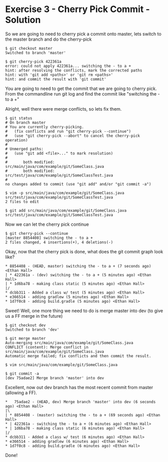 # Exercise 3 - Cherry Pick Commit - Solution

So we are going to need to cherry pick a commit onto master, lets switch to the master branch and do the cherry-pick
```
$ git checkout master
Switched to branch 'master'

$ git cherry-pick 422361a
error: could not apply 422361a... switching the - to a +
hint: after resolving the conflicts, mark the corrected paths
hint: with 'git add <paths>' or 'git rm <paths>'
hint: and commit the result with 'git commit'
```
You are going to need to get the commit that we are going to cherry pick. From the commandline run git log and find the commit like "switching the - to a +"

Alright, well there were merge conflicts, so lets fix them.
```
$ git status
# On branch master
# You are currently cherry-picking.
#   (fix conflicts and run "git cherry-pick --continue")
#   (use "git cherry-pick --abort" to cancel the cherry-pick operation)
#
# Unmerged paths:
#   (use "git add <file>..." to mark resolution)
#
#       both modified:      src/main/java/com/example/git/SomeClass.java
#       both modified:      src/test/java/com/example/git/SomeClassTest.java
#
no changes added to commit (use "git add" and/or "git commit -a")

$ vim -p src/main/java/com/example/git/SomeClass.java src/test/java/com/example/git/SomeClassTest.java
2 files to edit

$ git add src/main/java/com/example/git/SomeClass.java src/test/java/com/example/git/SomeClassTest.java
```
Now we can let the cherry pick continue

```
$ git cherry-pick --continue
[master 8854408] switching the - to a +
2 files changed, 4 insertions(+), 4 deletions(-)
```

Okay, now that the cherry pick is done, what does the git commit graph look like?
```
* 8854408 - (HEAD, master) switching the - to a + (7 seconds ago) <Ethan Hall>
| * 422361a - (dev) switching the - to a + (5 minutes ago) <Ethan Hall>
| * 1d6ba78 - making class static (5 minutes ago) <Ethan Hall>
|/
* dcbb311 - Added a class w/ test (5 minutes ago) <Ethan Hall>
* e366514 - adding gradlew (5 minutes ago) <Ethan Hall>
* 1d7f0c8 - adding build.gradle (5 minutes ago) <Ethan Hall>
```
Sweet! Well, one more thing we need to do is merge master into dev (to give us a FF merge in the future)

```
$ git checkout dev
Switched to branch 'dev'
 
$ git merge master
Auto-merging src/main/java/com/example/git/SomeClass.java
CONFLICT (content): Merge conflict in src/main/java/com/example/git/SomeClass.java
Automatic merge failed; fix conflicts and then commit the result.
 
$ vim src/main/java/com/example/git/SomeClass.java
 
$ git commit -a
[dev 75adae2] Merge branch 'master' into dev
```

Excellent, now out dev branch has the most recent commit from master (allowing a FF).
```
*   75adae2 - (HEAD, dev) Merge branch 'master' into dev (6 seconds ago) <Ethan Hall>
|\
| * 8854408 - (master) switching the - to a + (69 seconds ago) <Ethan Hall>
* | 422361a - switching the - to a + (6 minutes ago) <Ethan Hall>
* | 1d6ba78 - making class static (6 minutes ago) <Ethan Hall>
|/
* dcbb311 - Added a class w/ test (6 minutes ago) <Ethan Hall>
* e366514 - adding gradlew (6 minutes ago) <Ethan Hall>
* 1d7f0c8 - adding build.gradle (6 minutes ago) <Ethan Hall>
```

Done!
